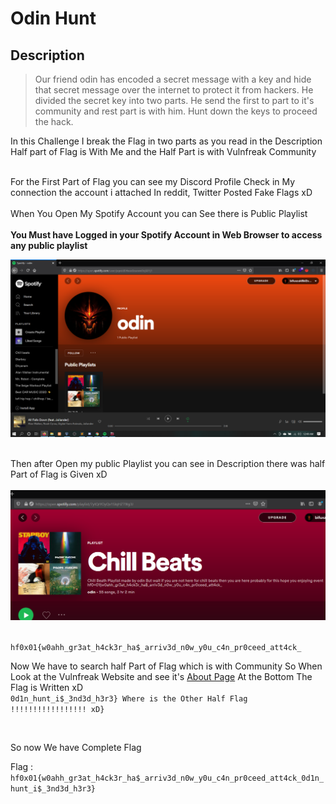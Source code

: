 # Odin Hunt

## Description
> Our friend odin has encoded a secret message with a key and hide that secret message over the internet to protect it from hackers. He divided the secret key into two parts. He send the first to part to it's community and rest part is with him. Hunt down the keys to proceed the hack.

In this Challenge I break the Flag in two parts as you read in the Description Half part of Flag is With Me and the Half Part is with Vulnfreak Community <br>
<br>

For the First Part of Flag you can see my Discord Profile Check in My connection the account i attached In reddit, Twitter Posted Fake Flags xD<br>
<br>
When You Open My Spotify Account you can See there is Public Playlist<br>
<br>
**You Must have Logged in your Spotify Account in Web Browser to access any public playlist**<br>

![image](https://github.com/VulnFreak/HackFest-Writeups/blob/main/Images/spotify1.png)<br>
<br>

Then after Open my public Playlist you can see in Description there was half Part of Flag is Given xD<br>
<br>
![image](https://github.com/VulnFreak/HackFest-Writeups/blob/main/Images/spotify2.png)<br>
<br>

`hf0x01{w0ahh_gr3at_h4ck3r_ha$_arriv3d_n0w_y0u_c4n_pr0ceed_att4ck_`
<br>

Now We have to search half Part of Flag which is with Community So When Look at the Vulnfreak Website and see it's [About Page](https://vulnfreak.com/about.html) At the Bottom The Flag is Written xD
<br>
`0d1n_hunt_i$_3nd3d_h3r3} Where is the Other Half Flag !!!!!!!!!!!!!!!!! xD}`

<br> 

So now We have Complete Flag 

Flag : `hf0x01{w0ahh_gr3at_h4ck3r_ha$_arriv3d_n0w_y0u_c4n_pr0ceed_att4ck_0d1n_hunt_i$_3nd3d_h3r3}`
